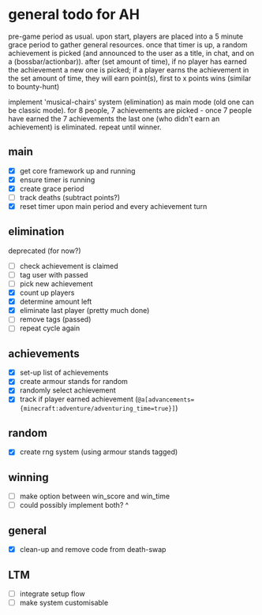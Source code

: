 # general todo for AH

pre-game period as usual. upon start, players are placed into a 5 minute grace period to gather general resources. once that timer is up, a random achievement is picked (and announced to the user as a title, in chat, and on a (bossbar/actionbar)). after (set amount of time), if no player has earned the achievement a new one is picked; if a player earns the achievement in the set amount of time, they will earn point(s), first to x points wins (similar to bounty-hunt)

implement 'musical-chairs' system (elimination) as main mode (old one can be classic mode). for 8 people, 7 achievements are picked - once 7 people have earned the 7 achievements the last one (who didn't earn an achievement) is eliminated. repeat until winner.

## main

- [x] get core framework up and running
- [x] ensure timer is running
- [x] create grace period
- [ ] track deaths (subtract points?)
- [x] reset timer upon main period and every achievement turn

## elimination
deprecated (for now?)
- [ ] check achievement is claimed
- [ ] tag user with passed
- [ ] pick new achievement
- [x] count up players
- [x] determine amount left
- [x] eliminate last player (pretty much done)
- [ ] remove tags (passed)
- [ ] repeat cycle again

## achievements

- [x] set-up list of achievements
- [x] create armour stands for random
- [x] randomly select achievement
- [x] track if player earned achievement (`@a[advancements={minecraft:adventure/adventuring_time=true}]`)

## random

- [x] create rng system (using armour stands tagged)

## winning

- [ ] make option between win_score and win_time
- [ ] could possibly implement both? ^

## general

- [x] clean-up and remove code from death-swap

## LTM

- [ ] integrate setup flow
- [ ] make system customisable